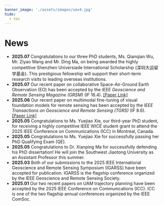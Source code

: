 ```yaml
---
banner_image: './assets/images/uav4.jpg'
hide:
  - toc
---
```


# **News**
- **2025.07** Congratulations to our three PhD students, Ms. Qianqian Wu, Mr. Ziyao Wang and Mr. Ding Ma, on being awarded the highly competitive Shenzhen Universiade International Scholarship (深圳大运留学基金). This prestigious fellowship will support their short-term research visits to leading overseas institutions.
- **2025.07** Our recent paper on collaborative Space-Air-Ground Earth Observation (EO) has been accepted by the *IEEE Geoscience and Remote Sensing Magazine (GRSM)* (IF 16.4). [[Paper Link]](https://ieeexplore.ieee.org/document/11096407)
- **2025.06** Our recent paper on multimodal fine-tuning of visual foundation models for remote sensing has been accepted by the *IEEE Transactions on Geoscience and Remote Sensing (TGRS)* (IF 8.6). [[Paper Link]](https://ieeexplore.ieee.org/document/11063320)
- **2025.05** Congratulations to Ms. Yuejiao Xie, our third-year PhD student, for receiving a highly competitive IEEE WICE student grant to attend the 2025 IEEE Conference on Communications (ICC) in Montreal, Canada.
- **2025.05** Congratulations to Ms. Yuejiao Xie for successfully passing her PhD Qualifying Exam (QE).
- **2025.05** Congratulations to Dr. Xianping Ma for successfully defending his PhD dissertation! He will join the Southwest Jiaotong University as an Assistant Professor this summer.
- **2025.03** Both of our submissions to the 2025 IEEE International Geoscience and Remote Sensing Symposium (IGARSS) have been accepted for publication. IGARSS is the flagship conference organized by the IEEE Geoscience and Remote Sensing Society.
- **2025.01** Our two recent papers on UAM trajectory planning have been accepted by the 2025 IEEE Conference on Communications (ICC). ICC is one of the two flagship annual conferences organized by the IEEE ComSoc.
